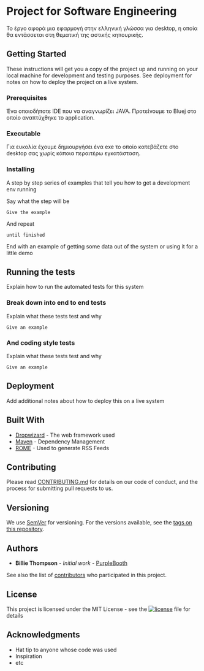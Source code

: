 # Project for Software Engineering 

Το έργο αφορά μια εφαρμογή στην ελληνική γλώσσα για desktop, η οποία θα  εντάσσεται στη θεματική της αστικής κηπουρικής.


## Getting Started

These instructions will get you a copy of the project up and running on your local machine for development and testing purposes. See deployment for notes on how to deploy the project on a live system.

### Prerequisites

Ένα οποιοδήποτε IDE που να αναγνωρίζει JAVA. Προτείνουμε το Bluej στο οποίο αναπτύχθηκε το application.

### Executable
Για ευκολία έχουμε δημιουργήσει ένα exe το οποίο κατεβάζετε στο desktop σας χωρίς κάποια περαιτέρω εγκατάσταση.

### Installing

A step by step series of examples that tell you how to get a development env running

Say what the step will be

```
Give the example
```

And repeat

```
until finished
```

End with an example of getting some data out of the system or using it for a little demo

## Running the tests

Explain how to run the automated tests for this system

### Break down into end to end tests

Explain what these tests test and why

```
Give an example
```

### And coding style tests

Explain what these tests test and why

```
Give an example
```

## Deployment

Add additional notes about how to deploy this on a live system

## Built With

* [Dropwizard](http://www.dropwizard.io/1.0.2/docs/) - The web framework used
* [Maven](https://maven.apache.org/) - Dependency Management
* [ROME](https://rometools.github.io/rome/) - Used to generate RSS Feeds

## Contributing

Please read [CONTRIBUTING.md](https://gist.github.com/PurpleBooth/b24679402957c63ec426) for details on our code of conduct, and the process for submitting pull requests to us.

## Versioning

We use [SemVer](http://semver.org/) for versioning. For the versions available, see the [tags on this repository](https://github.com/your/project/tags). 

## Authors

* **Billie Thompson** - *Initial work* - [PurpleBooth](https://github.com/PurpleBooth)

See also the list of [contributors](https://github.com/your/project/contributors) who participated in this project.

## License

This project is licensed under the MIT License - see the [![license](https://img.shields.io/badge/License-MIT-yellow.svg)](https://github.com/mybostani/SoftEngProject19/blob/master/LICENSE)
 file for details

## Acknowledgments

* Hat tip to anyone whose code was used
* Inspiration
* etc
